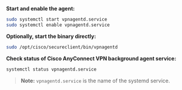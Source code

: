 **Start and enable the agent:**

```bash
sudo systemctl start vpnagentd.service
sudo systemctl enable vpnagentd.service
```

**Optionally, start the binary directly:**

```bash
sudo /opt/cisco/secureclient/bin/vpnagentd
```

**Check status of Cisco AnyConnect VPN background agent service:**

```bash
systemctl status vpnagentd.service
```

> **Note:** `vpnagentd.service` is the name of the systemd service.